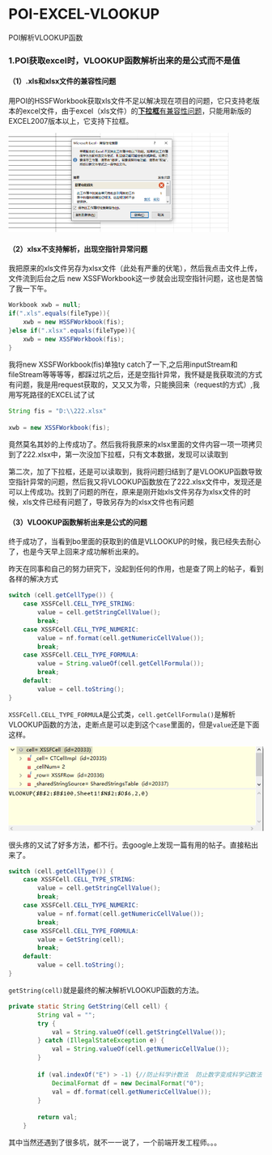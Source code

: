 # POI-EXCEL-VLOOKUP
POI解析VLOOKUP函数

### 1.POI获取excel时，VLOOKUP函数解析出来的是公式而不是值

#### （1）.xls和xlsx文件的兼容性问题

用POI的HSSFWorkbook获取xls文件不足以解决现在项目的问题，它只支持老版本的excel文件，由于excel（xls文件）的<u>**下拉框**有兼容性问题</u>，只能用新版的EXCEL2007版本以上，它支持下拉框。

<img src="image/image-20210717112518751.png" alt="image-20210717112518751" style="zoom: 50%;" />

#### （2）xlsx不支持解析，出现空指针异常问题

我把原来的xls文件另存为xlsx文件（此处有严重的伏笔），然后我点击文件上传，文件流到后台之后 new XSSFWorkbook这一步就会出现空指针问题，这也是苦恼了我一下午。

```java
Workbook xwb = null; 
if(".xls".equals(fileType)){
	xwb = new HSSFWorkbook(fis);
}else if(".xlsx".equals(fileType)){
	xwb = new XSSFWorkbook(fis);
}
```

我将new XSSFWorkbook(fis)单独ty catch了一下,之后用inputStream和fileStream等等等等，都踩过坑之后，还是空指针异常，我怀疑是我获取流的方式有问题，我是用request获取的，又又又为零，只能换回来（request的方式）,我用写死路径的EXCEL试了试

```java
String fis = "D:\\222.xlsx"

xwb = new XSSFWorkbook(fis);
```

竟然莫名其妙的上传成功了。然后我将我原来的xlsx里面的文件内容一项一项拷贝到了222.xlsx中，第一次没加下拉框，只有文本数据，发现可以读取到

第二次，加了下拉框，还是可以读取到，我将问题归结到了是VLOOKUP函数导致空指针异常的问题，然后我又将VLOOKUP函数放在了222.xlsx文件中，发现还是可以上传成功。找到了问题的所在，原来是刚开始xls文件另存为xlsx文件的时候，xls文件已经有问题了，导致另存为的xlsx文件也有问题

#### （3）VLOOKUP函数解析出来是公式的问题

终于成功了，当看到bo里面的获取到的值是VLLOOKUP的时候，我已经失去耐心了，也是今天早上回来才成功解析出来的。

昨天在同事和自己的努力研究下，没起到任何的作用，也是查了网上的帖子，看到各样的解决方式

```java
switch (cell.getCellType()) {
	case XSSFCell.CELL_TYPE_STRING: 
		value = cell.getStringCellValue();
		break;
	case XSSFCell.CELL_TYPE_NUMERIC:
		value = nf.format(cell.getNumericCellValue());
		break;
	case XSSFCell.CELL_TYPE_FORMULA:
		value = String.valueOf(cell.getCellFormula());
		break;
	default:
		value = cell.toString();
}
```

`XSSFCell.CELL_TYPE_FORMULA`是公式类，`cell.getCellFormula()`是解析VLOOKUP函数的方法，走断点是可以走到这个`case`里面的，但是`value`还是下面这样。

![image-20210717114913508](image/image-20210717114913508.png)

很头疼的又试了好多方法，都不行。去google上发现一篇有用的帖子。直接粘出来了。

```java
switch (cell.getCellType()) {
	case XSSFCell.CELL_TYPE_STRING: 
		value = cell.getStringCellValue();
		break;
	case XSSFCell.CELL_TYPE_NUMERIC:
        value = nf.format(cell.getNumericCellValue());
        break;
	case XSSFCell.CELL_TYPE_FORMULA:
        value = GetString(cell);
        break;
	default:
        value = cell.toString();
}
```

`getString(cell)`就是最终的解决解析VLOOKUP函数的方法。

```java
private static String GetString(Cell cell) {
        String val = "";
        try {
            val = String.valueOf(cell.getStringCellValue());
        } catch (IllegalStateException e) {
            val = String.valueOf(cell.getNumericCellValue());
        }

        if (val.indexOf("E") > -1) {//防止科学计数法  防止数字变成科学记数法
            DecimalFormat df = new DecimalFormat("0");
            val = df.format(cell.getNumericCellValue());
        }

        return val;
    }
```

其中当然还遇到了很多坑，就不一一说了，一个前端开发工程师。。。

